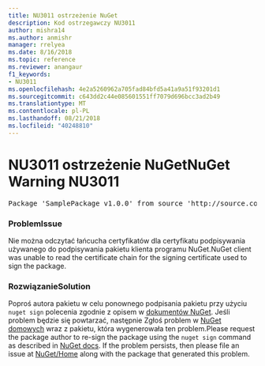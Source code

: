```yaml
---
title: NU3011 ostrzeżenie NuGet
description: Kod ostrzegawczy NU3011
author: mishra14
ms.author: anmishr
manager: rrelyea
ms.date: 8/16/2018
ms.topic: reference
ms.reviewer: anangaur
f1_keywords:
- NU3011
ms.openlocfilehash: 4e2a5260962a705fad84bfd5a41a9a51f93201d1
ms.sourcegitcommit: c643dd2c44e085601551ff7079d696bcc3ad2b49
ms.translationtype: MT
ms.contentlocale: pl-PL
ms.lasthandoff: 08/21/2018
ms.locfileid: "40248810"
---
```

# <a name="nuget-warning-nu3011"></a><span data-ttu-id="c980c-103">NU3011 ostrzeżenie NuGet</span><span class="sxs-lookup"><span data-stu-id="c980c-103">NuGet Warning NU3011</span></span>

<pre>Package 'SamplePackage v1.0.0' from source 'http://source.com/index.json': The primary signature is invalid.</pre>

### <a name="issue"></a><span data-ttu-id="c980c-104">Problem</span><span class="sxs-lookup"><span data-stu-id="c980c-104">Issue</span></span>

<span data-ttu-id="c980c-105">Nie można odczytać łańcucha certyfikatów dla certyfikatu podpisywania używanego do podpisywania pakietu klienta programu NuGet.</span><span class="sxs-lookup"><span data-stu-id="c980c-105">NuGet client was unable to read the certificate chain for the signing certificate used to sign the package.</span></span>


### <a name="solution"></a><span data-ttu-id="c980c-106">Rozwiązanie</span><span class="sxs-lookup"><span data-stu-id="c980c-106">Solution</span></span>

<span data-ttu-id="c980c-107">Poproś autora pakietu w celu ponownego podpisania pakietu przy użyciu `nuget sign` polecenia zgodnie z opisem w [dokumentów NuGet](https://docs.microsoft.com/en-us/nuget/create-packages/sign-a-package). Jeśli problem będzie się powtarzać, następnie Zgłoś problem w [NuGet domowych](https://github.com/NuGet/Home/issues) wraz z pakietu, która wygenerowała ten problem.</span><span class="sxs-lookup"><span data-stu-id="c980c-107">Please request the package author to re-sign the package using the `nuget sign` command as described in [NuGet docs](https://docs.microsoft.com/en-us/nuget/create-packages/sign-a-package). If the problem persists, then please file an issue at [NuGet/Home](https://github.com/NuGet/Home/issues) along with the package that generated this problem.</span></span>


